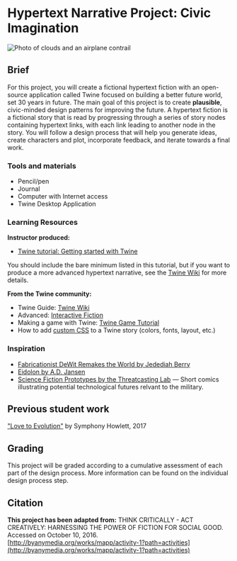 # Hypertext Narrative Project: Civic Imagination

![Photo of clouds and an airplane contrail](/assets/1500.jpg)

## Brief

For this project, you will create a fictional hypertext fiction with an open-source application called Twine focused on building a better future world, set 30 years in future. The main goal of this project is to create **plausible**, civic-minded design patterns for improving the future. A hypertext fiction is a fictional story that is read by progressing through a series of story nodes containing hypertext links, with each link leading to another node in the story. You will follow a design process that will help you generate ideas, create characters and plot, incorporate feedback, and iterate towards a final work.

### Tools and materials

* Pencil/pen
* Journal
* Computer with Internet access
* Twine Desktop Application

### Learning Resources

**Instructor produced:**

*   [Twine tutorial: Getting started with Twine](/lessons/lesson-3/topics/twine-tutorial-getting-started.html)

You should include the bare minimum listed in this tutorial, but if you want to produce a more advanced hypertext narrative, see the [Twine Wiki](http://twinery.org/wiki/twine2:guide) for more details.

**From the Twine community:**

* Twine Guide: [Twine Wiki](http://twinery.org/wiki/twine2:guide)
* Advanced: [Interactive Fiction](http://www.sfwa.org/creating-interactive-fiction-guide-using-twine/)
* Making a game with Twine: [Twine Game Tutorial](http://www.auntiepixelante.com/twine/)
* How to add [custom CSS](http://twinery.org/wiki/twine2:change_the_font_colors_or_appearance) to a Twine story \(colors, fonts, layout, etc.\)

### Inspiration

* [Fabricationist DeWit Remakes the World by Jedediah Berry](http://thirdarchive.net/fabricationist-dewit-remakes-the-world/)
* [Eidolon by A.D. Jansen](http://ifarchive.jmac.org/if-archive/games/competition2014/Eidolon/Eidolon.html)
* [Science Fiction Prototypes by the Threatcasting Lab](https://threatcasting.com/about/sci-fi-prototypes/) — Short comics illustrating potential technological futures relvant to the military. 

## Previous student work

["Love to Evolution"](https://dmd-program.github.io/work-examples/dmd100-narrative-project/love-to-evolution-narrative-project.html) by Symphony Howlett, 2017

## Grading

This project will be graded according to a cumulative assessment of each part of the design process. More information can be found on the individual design process step.



## Citation

**This project has been adapted from:** THINK CRITICALLY - ACT CREATIVELY: HARNESSING THE POWER OF FICTION FOR SOCIAL GOOD. Accessed on October 10, 2016. [http://byanymedia.org/works/mapp/activity-1?path=activities](http://byanymedia.org/works/mapp/activity-1?path=activities)

